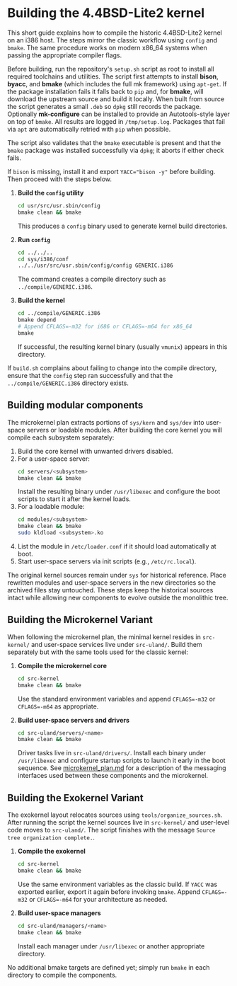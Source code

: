 # Building the 4.4BSD-Lite2 kernel

This short guide explains how to compile the historic 4.4BSD-Lite2 kernel on an i386 host. The steps mirror the classic workflow using `config` and `bmake`. The same procedure works on modern x86_64 systems when passing the appropriate compiler flags.

Before building, run the repository's `setup.sh` script as root to install all
required toolchains and utilities. The script first attempts to install
**bison**, **byacc**, and **bmake** (which includes the full mk framework)
using `apt-get`. If the package installation fails it falls back to `pip` and,
for **bmake**, will download the upstream source and build it locally.
When built from source the script generates a small `.deb` so `dpkg` still
records the package. Optionally **mk-configure** can be installed to provide
an Autotools-style layer on top of `bmake`. All results are logged in
`/tmp/setup.log`. Packages that fail via `apt` are automatically retried with
`pip` when possible.

The script also validates that the `bmake` executable is present and that the
`bmake` package was installed successfully via `dpkg`; it aborts if either
check fails.

If `bison` is missing, install it and export `YACC="bison -y"` before building.
Then proceed with the steps below.

1. **Build the `config` utility**
   ```sh
   cd usr/src/usr.sbin/config
   bmake clean && bmake
   ```
   This produces a `config` binary used to generate kernel build directories.

2. **Run `config`**
   ```sh
   cd ../../..
   cd sys/i386/conf
   ../../usr/src/usr.sbin/config/config GENERIC.i386
   ```
   The command creates a compile directory such as `../compile/GENERIC.i386`.

3. **Build the kernel**
   ```sh
   cd ../compile/GENERIC.i386
   bmake depend
   # Append CFLAGS=-m32 for i686 or CFLAGS=-m64 for x86_64
   bmake
   ```
   If successful, the resulting kernel binary (usually `vmunix`) appears in this directory.

If `build.sh` complains about failing to change into the compile directory, ensure that the `config` step ran successfully and that the `../compile/GENERIC.i386` directory exists.

## Building modular components

The microkernel plan extracts portions of `sys/kern` and `sys/dev` into user-space servers or loadable modules.  After building the core kernel you will compile each subsystem separately:

1. Build the core kernel with unwanted drivers disabled.
2. For a user-space server:
   ```sh
   cd servers/<subsystem>
   bmake clean && bmake
   ```
   Install the resulting binary under `/usr/libexec` and configure the boot scripts to start it after the kernel loads.
3. For a loadable module:
   ```sh
   cd modules/<subsystem>
   bmake clean && bmake
   sudo kldload <subsystem>.ko
   ```
4. List the module in `/etc/loader.conf` if it should load automatically at boot.
5. Start user-space servers via init scripts (e.g., `/etc/rc.local`).

The original kernel sources remain under `sys` for historical reference. Place rewritten modules and user-space servers in the new directories so the archived files stay untouched.
These steps keep the historical sources intact while allowing new components to evolve outside the monolithic tree.

## Building the Microkernel Variant

When following the microkernel plan, the minimal kernel resides in
`src-kernel/` and user-space services live under `src-uland/`.  Build them
separately but with the same tools used for the classic kernel:

1. **Compile the microkernel core**
   ```sh
   cd src-kernel
   bmake clean && bmake
   ```
   Use the standard environment variables and append `CFLAGS=-m32` or
   `CFLAGS=-m64` as appropriate.

2. **Build user-space servers and drivers**
   ```sh
   cd src-uland/servers/<name>
   bmake clean && bmake
   ```
   Driver tasks live in `src-uland/drivers/`.  Install each binary under
   `/usr/libexec` and configure startup scripts to launch it early in the boot
   sequence.  See [microkernel_plan.md](microkernel_plan.md) for a description of
   the messaging interfaces used between these components and the microkernel.

## Building the Exokernel Variant

The exokernel layout relocates sources using `tools/organize_sources.sh`. After running the script the kernel sources live in `src-kernel/` and user-level code moves to `src-uland/`. The script finishes with the message `Source tree organization complete.`.

1. **Compile the exokernel**
   ```sh
   cd src-kernel
   bmake clean && bmake
   ```
   Use the same environment variables as the classic build. If `YACC` was exported earlier, export it again before invoking `bmake`. Append `CFLAGS=-m32` or `CFLAGS=-m64` for your architecture as needed.

2. **Build user-space managers**
   ```sh
   cd src-uland/managers/<name>
   bmake clean && bmake
   ```
   Install each manager under `/usr/libexec` or another appropriate directory.

No additional bmake targets are defined yet; simply run `bmake` in each directory to compile the components.
